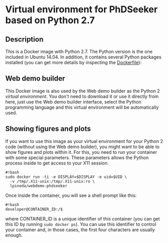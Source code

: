 # Virtual environment for PhDSeeker based on Python 2.7 #

## Description ##
This is a Docker image with Python 2.7. The Python version is the one included in Ubuntu 14.04. In addition, it contains several Python packages installed (you can get more details by inspecting the [Dockerfile](https://github.com/leandropineda/webdemo-phdseeker/blob/master/Dockerfile)):

## Web demo builder ##
This Docker image is also used by the Web demo builder as the Python 2 *virtual environment*. You don't need to download it or use it directly from here, just use the Web demo builder interface, select the Python programming language and this virtual environment will be automatically used.

## Showing figures and plots ##
If you want to use this image as your virtual environment for your Python 2 code (without using the Web demo builder), you might want to be able to show figures and plots within it. For this, you need to run your container with some special parameters. These parameters allows the Python process inside to get access to your X11 session.

    #!bash
    sudo docker run -ti -e DISPLAY=$DISPLAY -e uid=$UID \
      -v /tmp/.X11-unix:/tmp/.X11-unix:ro \
      lpineda/webdemo-phdseeker

Once inside the container, you will see a shell prompt like this:

    #!bash
    developer@CONTAINER_ID:/$

where CONTAINER_ID is a unique identifier of this container (you can get this ID by running `sudo docker ps`). You can use this identifier to control your container and, in those cases, the first four characters are usually enough.
